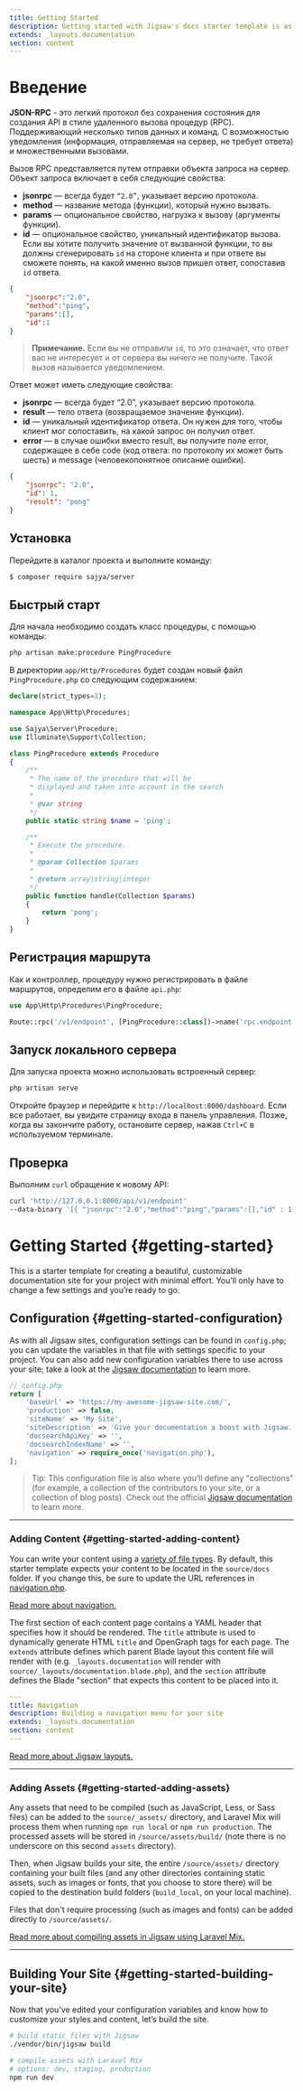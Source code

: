 ```yaml
---
title: Getting Started
description: Getting started with Jigsaw's docs starter template is as easy as 1, 2, 3.
extends: _layouts.documentation
section: content
---
```



# Введение

**JSON-RPC** - это легкий протокол без сохранения состояния для создания API в стиле удаленного вызова процедур (RPC).
Поддерживающий несколько типов данных и команд. С возможностью уведомления (информация, отправляемая на сервер, не требует ответа) и множественными вызовами.



Вызов RPC представляется путем отправки объекта запроса на сервер. 
   Объект запроса включает в себя следующие свойства:

- **jsonrpc** — всегда будет `“2.0”`, указывает версию протокола.
- **method** — название метода (функции), который нужно вызвать.
- **params** — опциональное свойство, нагрузка к вызову (аргументы функции).
- **id** — опциональное свойство, уникальный идентификатор вызова. Если вы хотите получить значение от вызванной функции, то вы должны сгенерировать `id` на стороне клиента и при ответе вы сможете понять, на какой именно вызов пришел ответ, сопоставив `id` ответа.

```json
{
    "jsonrpc":"2.0",
    "method":"ping",
    "params":[],
    "id":1
}
```

> **Примечание.** Если вы не отправили `id`, то это означает, что ответ вас не интересует и от сервера вы ничего не получите. Такой вызов называется уведомлением.


Ответ может иметь следующие свойства:

- **jsonrpc** — всегда будет “2.0”, указывает версию протокола.
- **result** — тело ответа (возвращаемое значение функции).
- **id** — уникальный идентификатор ответа. Он нужен для того, чтобы клиент мог сопоставить, на какой запрос он получил ответ.
- **error** — в случае ошибки вместо result, вы получите поле error, содержащее в себе code (код ответа: по протоколу их может быть шесть) и message (человекопонятное описание ошибки).

```json
{
    "jsonrpc": "2.0",
    "id": 1,
    "result": "pong"
}
```

## Установка

Перейдите в каталог проекта и выполните команду:

```bash
$ composer require sajya/server
```

## Быстрый старт

Для начала необходимо создать класс процедуры, с помощью команды:

```bash
php artisan make:procedure PingProcedure
```

В директории `app/Http/Procedures` будет создан новый файл `PingProcedure.php` со следующим содержанием:

```php
declare(strict_types=1);

namespace App\Http\Procedures;

use Sajya\Server\Procedure;
use Illuminate\Support\Collection;

class PingProcedure extends Procedure
{
    /**
     * The name of the procedure that will be
     * displayed and taken into account in the search
     *
     * @var string
     */
    public static string $name = 'ping';

    /**
     * Execute the procedure.
     *
     * @param Collection $params
     *
     * @return array|string|integer
     */
    public function handle(Collection $params)
    {
        return 'pong';
    }
}
```

## Регистрация маршрута

Как и контроллер, процедуру нужно регистрировать в файле маршрутов, определим его в файле `api.php`:

```php
use App\Http\Procedures\PingProcedure;

Route::rpc('/v1/endpoint', [PingProcedure::class])->name('rpc.endpoint');
```


## Запуск локального сервера

Для запуска проекта можно использовать встроенный сервер:
```bash
php artisan serve
```

Откройте браузер и перейдите к `http://localhost:8000/dashboard`. Если все работает, вы увидите страницу входа в панель управления. Позже, когда вы закончите работу, остановите сервер, нажав `Ctrl+C` в используемом терминале.

## Проверка 

Выполним `curl` обращение к новому API:

```bash
curl 'http://127.0.0.1:8000/api/v1/endpoint' 
--data-binary '[{ "jsonrpc":"2.0","method":"ping","params":[],"id" : 1 }]'
```


# Getting Started {#getting-started}

This is a starter template for creating a beautiful, customizable documentation site for your project with minimal effort. You’ll only have to change a few settings and you’re ready to go.

## Configuration {#getting-started-configuration}

As with all Jigsaw sites, configuration settings can be found in `config.php`; you can update the variables in that file with settings specific to your project. You can also add new configuration variables there to use across your site; take a look at the [Jigsaw documentation](http://jigsaw.tighten.co/docs/site-variables/) to learn more.

```php
// config.php
return [
    'baseUrl' => 'https://my-awesome-jigsaw-site.com/',
    'production' => false,
    'siteName' => 'My Site',
    'siteDescription' => 'Give your documentation a boost with Jigsaw.',
    'docsearchApiKey' => '',
    'docsearchIndexName' => '',
    'navigation' => require_once('navigation.php'),
];
```

> Tip: This configuration file is also where you’ll define any "collections" (for example, a collection of the contributors to your site, or a collection of blog posts). Check out the official [Jigsaw documentation](https://jigsaw.tighten.co/docs/collections/) to learn more.

---

### Adding Content {#getting-started-adding-content}

You can write your content using a [variety of file types](http://jigsaw.tighten.co/docs/content-other-file-types/). By default, this starter template expects your content to be located in the `source/docs` folder. If you change this, be sure to update the URL references in [navigation.php](/docs/navigation.php).

[Read more about navigation.](/docs/navigation)

The first section of each content page contains a YAML header that specifies how it should be rendered. The `title` attribute is used to dynamically generate HTML `title` and OpenGraph tags for each page. The `extends` attribute defines which parent Blade layout this content file will render with (e.g. `_layouts.documentation` will render with `source/_layouts/documentation.blade.php`), and the `section` attribute defines the Blade "section" that expects this content to be placed into it.

```yaml
---
title: Navigation
description: Building a navigation menu for your site
extends: _layouts.documentation
section: content
---
```

[Read more about Jigsaw layouts.](https://jigsaw.tighten.co/docs/content-blade/)

---

### Adding Assets {#getting-started-adding-assets}

Any assets that need to be compiled (such as JavaScript, Less, or Sass files) can be added to the `source/_assets/` directory, and Laravel Mix will process them when running `npm run local` or `npm run production`. The processed assets will be stored in `/source/assets/build/` (note there is no underscore on this second `assets` directory).

Then, when Jigsaw builds your site, the entire `/source/assets/` directory containing your built files (and any other directories containing static assets, such as images or fonts, that you choose to store there) will be copied to the destination build folders (`build_local`, on your local machine).

Files that don't require processing (such as images and fonts) can be added directly to `/source/assets/`.

[Read more about compiling assets in Jigsaw using Laravel Mix.](http://jigsaw.tighten.co/docs/compiling-assets/)

---

## Building Your Site {#getting-started-building-your-site}

Now that you’ve edited your configuration variables and know how to customize your styles and content, let’s build the site.

```bash
# build static files with Jigsaw
./vendor/bin/jigsaw build

# compile assets with Laravel Mix
# options: dev, staging, production
npm run dev
```

